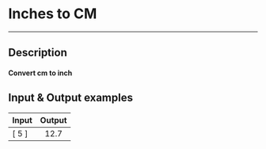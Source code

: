 # Inches to CM
---

## Description
#### Convert cm to inch

## Input & Output examples
|  Input  |  Output  |
| ------- | :------: |
|  [ 5 ]  |   12.7   |